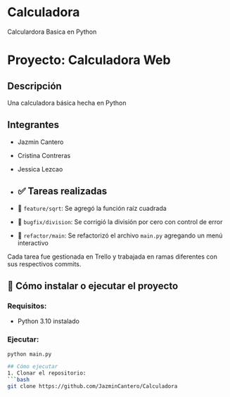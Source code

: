# Calculadora
Calculardora Basica en Python
# Proyecto: Calculadora Web

## Descripción
Una calculadora básica hecha en Python

## Integrantes
- Jazmin Cantero
- Cristina Contreras
- Jessica Lezcao

- ## ✅ Tareas realizadas
- 🔧 `feature/sqrt`: Se agregó la función raíz cuadrada
- 🐞 `bugfix/division`: Se corrigió la división por cero con control de error
- 🎯 `refactor/main`: Se refactorizó el archivo `main.py` agregando un menú interactivo

Cada tarea fue gestionada en Trello y trabajada en ramas diferentes con sus respectivos commits.

## 🚀 Cómo instalar o ejecutar el proyecto

### Requisitos:
- Python 3.10 instalado

### Ejecutar:
```bash
python main.py

## Cómo ejecutar
1. Clonar el repositorio:
```bash
git clone https://github.com/JazminCantero/Calculadora
